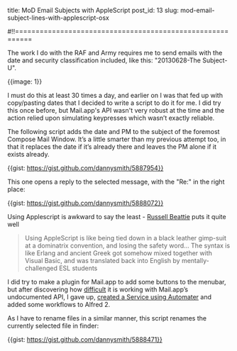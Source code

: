 title: MoD Email Subjects with AppleScript
post_id: 13
slug: mod-email-subject-lines-with-applescript-osx

#!!==========================================================

The work I do with the RAF and Army requires me to send emails with the date and security classification included, like this: "20130628-The Subject-U".

{{image: 1}}

I must do this at least 30 times a day, and earlier on I was that fed up with copy/pasting dates that I decided to write a script to do it for me. I did try this once before, but Mail.app's API wasn't very robust at the time and the action relied upon simulating keypresses which wasn’t exactly reliable.

The following script adds the date and PM to the subject of the foremost Compose Mail Window. It’s a little smarter than my previous attempt too, in that it replaces the date if it’s already there and leaves the PM alone if it exists already.

{{gist: https://gist.github.com/dannysmith/5887954}}

This one opens a reply to the selected message, with the "Re:" in the right place:

{{gist: https://gist.github.com/dannysmith/5888072}}

Using Applescript is awkward to say the least - [Russell Beattie](http://www.russellbeattie.com/blog/fun-with-the-os-x-finder-and-applescript) puts it quite well

<blockquote>
Using AppleScript is like being tied down in a black leather gimp-suit at a dominatrix convention, and losing the safety word… The syntax is like Erlang and ancient Greek got somehow mixed together with Visual Basic, and was translated back into English by mentally-challenged ESL students
</blockquote>

I did try to make a plugin for Mail.app to add some buttons to the menubar, but after discovering how [difficult](http://eaganj.free.fr/weblog/?post/2009/07/14/Demystifying-Mail.app-Plugins-on-Leopard) it is working with Mail.app’s undocumented API, I gave up, [created a Service using Automater](http://macgrunt.com/2012/07/31/turn-an-applescript-into-a-service/) and added some workflows to Alfred 2.

As I have to rename files in a similar manner, this script renames the currently selected file in finder:

{{gist: https://gist.github.com/dannysmith/5888471}}

